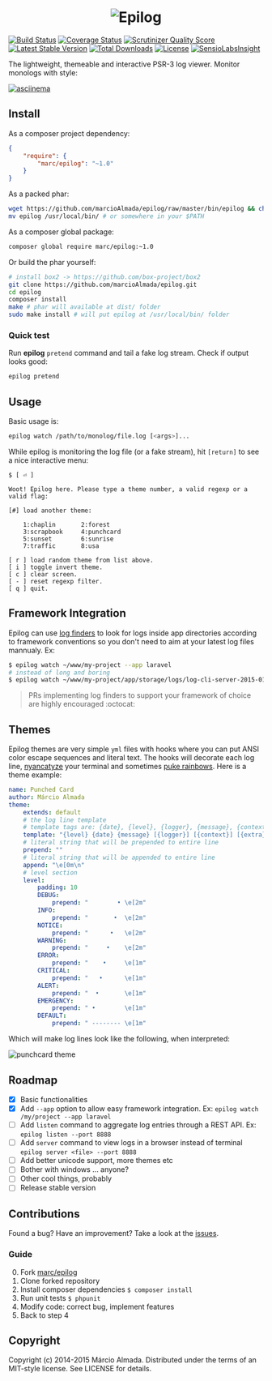 <h1 align="center">
  <img alt="Epilog" align="center" src="https://dl.dropboxusercontent.com/u/49549530/epilog/epilog-logo.png">
</h1>

[![Build Status][t-badge]][t-link]
[![Coverage Status][c-badge]][c-link]
[![Scrutinizer Quality Score][s-badge]][s-link]
[![Latest Stable Version][v-badge]][p-link]
[![Total Downloads][d-badge]][p-link]
[![License][l-badge]][p-link]
[![SensioLabsInsight][sl-badge]][sl-link]

The lightweight, themeable and interactive PSR-3 log viewer. Monitor monologs with style:

[![asciinema](https://dl.dropboxusercontent.com/u/49549530/epilog/asciinema.png?v1.0)](https://asciinema.org/a/12309?autoplay=true&speed=2)

## Install

As a composer project dependency:

```json
{
    "require": {
        "marc/epilog": "~1.0"
    }
}
```

As a packed phar:

```bash
wget https://github.com/marcioAlmada/epilog/raw/master/bin/epilog && chmod +x epilog
mv epilog /usr/local/bin/ # or somewhere in your $PATH
```

As a composer global package:

```bash
composer global require marc/epilog:~1.0
```

Or build the phar yourself:

```bash
# install box2 -> https://github.com/box-project/box2
git clone https://github.com/marcioAlmada/epilog.git
cd epilog
composer install
make # phar will available at dist/ folder
sudo make install # will put epilog at /usr/local/bin/ folder
```

### Quick test

Run **epilog** `pretend` command and tail a fake log stream. Check if output looks good:

```bash
epilog pretend
```

## Usage

Basic usage is:

```bash
epilog watch /path/to/monolog/file.log [<args>]...
```

While epilog is monitoring the log file (or a fake stream), hit `[return]` to see a nice interactive menu:

```
$ [ ⏎ ]

Woot! Epilog here. Please type a theme number, a valid regexp or a valid flag:

[#] load another theme:

    1:chaplin       2:forest
    3:scrapbook     4:punchcard
    5:sunset        6:sunrise
    7:traffic       8:usa

[ r ] load random theme from list above.
[ i ] toggle invert theme.
[ c ] clear screen.
[ - ] reset regexp filter.
[ q ] quit.
```

## Framework Integration

Epilog can use [log finders](https://github.com/marcioAlmada/epilog/tree/master/src/LogFinder) to look for
logs inside app directories according to framework conventions so you don't need to aim at your latest
log files mannualy. Ex:

```bash
$ epilog watch ~/www/my-project --app laravel
# instead of long and boring
$ epilog watch ~/www/my-project/app/storage/logs/log-cli-server-2015-01-11.txt
```

> PRs implementing log finders to support your framework of choice are highly encouraged :octocat:

## Themes

Epilog themes are very simple `yml` files with hooks where you can put ANSI color escape sequences and literal text.
The hooks will decorate each log line, [nyancatyze](http://youtu.be/QH2-TGUlwu4) your terminal
and sometimes [puke rainbows](http://youtu.be/-Cec2iAgW1Q). Here is a theme example:

```yaml
name: Punched Card
author: Márcio Almada
theme:
    extends: default
    # the log line template
    # template tags are: {date}, {level}, {logger}, {message}, {context}, {extra}
    template: "{level} {date} {message} [{logger}] [{context}] [{extra}]"
    # literal string that will be prepended to entire line
    prepend: ""
    # literal string that will be appended to entire line
    append: "\e[0m\n"
    # level section
    level:
        padding: 10
        DEBUG:
            prepend: "        • \e[2m"
        INFO:
            prepend: "       •  \e[2m"
        NOTICE:
            prepend: "      •   \e[2m"
        WARNING:
            prepend: "     •    \e[2m"
        ERROR:
            prepend: "    •     \e[1m"
        CRITICAL:
            prepend: "   •      \e[1m"
        ALERT:
            prepend: "  •       \e[1m"
        EMERGENCY:
            prepend: " •        \e[1m"
        DEFAULT:
            prepend: " -------- \e[1m"
```

Which will make log lines look like the following, when interpreted:

![punchcard theme](https://dl.dropboxusercontent.com/u/49549530/epilog/punchcard.png)

## Roadmap

- [x] Basic functionalities
- [x] Add `--app` option to allow easy framework integration. Ex: `epilog watch /my/project --app laravel`
- [ ] Add `listen` command to aggregate log entries through a REST API. Ex: `epilog listen --port 8888`
- [ ] Add `server` command to view logs in a browser instead of terminal `epilog server <file> --port 8888`
- [ ] Add better unicode support, more themes etc
- [ ] Bother with windows ... anyone?
- [ ] Other cool things, probably
- [ ] Release stable version

## Contributions

Found a bug? Have an improvement? Take a look at the [issues](https://github.com/marcioAlmada/epilog/issues).

### Guide
 
0. Fork [marc/epilog](https://github.com/marcioAlmada/epilog/fork)
0. Clone forked repository
0. Install composer dependencies `$ composer install`
0. Run unit tests `$ phpunit`
0. Modify code: correct bug, implement features
0. Back to step 4

## Copyright

Copyright (c) 2014-2015 Márcio Almada. Distributed under the terms of an MIT-style license.
See LICENSE for details.

[t-link]: https://travis-ci.org/marcioAlmada/epilog "Travis Build"
[c-link]: https://coveralls.io/r/marcioAlmada/epilog?branch=master "Code Coverage"
[s-link]: https://scrutinizer-ci.com/g/marcioAlmada/epilog/?branch=master "Code Quality"
[p-link]: https://packagist.org/packages/marc/epilog "Packagist"
[sl-link]: https://insight.sensiolabs.com/projects/02d1fd01-8a70-4fe4-a550-381a3c0e33f3 "Sensiolabs Insight"

[t-badge]: https://travis-ci.org/marcioAlmada/epilog.png?branch=master
[c-badge]: https://coveralls.io/repos/marcioAlmada/epilog/badge.png?branch=master
[s-badge]: https://scrutinizer-ci.com/g/marcioAlmada/epilog/badges/quality-score.png?b=master
[v-badge]: https://poser.pugx.org/marc/epilog/v/stable.png
[d-badge]: https://poser.pugx.org/marc/epilog/downloads.png
[l-badge]: https://poser.pugx.org/marc/epilog/license.png
[sl-badge]: https://insight.sensiolabs.com/projects/02d1fd01-8a70-4fe4-a550-381a3c0e33f3/mini.png

